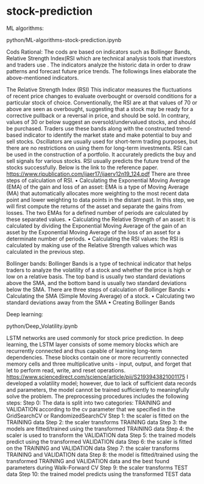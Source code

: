 # stock-prediction
ML algorithms:

python/ML-algorithms-stock-prediction.ipynb

Cods Rational: 
The cods are based on indicators such as  Bollinger Bands, Relative Strength Index(RSI which are technical analysis tools that investors and traders use .  The indicators analyze the historic data in order to draw patterns and forecast future price trends. The followings lines elaborate the above-mentioned indicators. 

The Relative Strength Index (RSI)
This indicator measures the fluctuations of recent price changes to evaluate overbought or oversold conditions for a particular stock of choice. 
Conventionally,  the RSI are at that values of 70 or above are seen as overbought, suggesting that a stock may be ready for a corrective pullback or a reversal in price, and should be sold.  In contrary, values of 30 or below suggest an oversold/undervalued stocks, and should be purchased. 
Traders use these bands along with the constructed trend-based indicator to identify the market state and make potential to buy and sell stocks. Oscillators are usually used for short-term trading purposes, but there are no restrictions on using them for long-term investments.
RSI can be used in the construction of a portfolio. It accurately predicts the buy and sell signals for various stocks. RSI usually predicts the future trend of the stocks successfully. Below is the link to the reference paper.
https://www.ripublication.com/ijaer17/ijaerv12n19_124.pdf
There are three steps of calculation of RSI.
•	Calculating the Exponential Moving Average (EMA) of the gain and loss of an asset: EMA is a type of Moving Average (MA) that automatically allocates more weighting to the most recent data point and lower weighting to data points in the distant past. In this step, we will first compute the returns of the asset and separate the gains from losses. The two EMAs for a defined number of periods are calculated by these separated values.
•	Calculating the Relative Strength of an asset: It is calculated by dividing the Exponential Moving Average of the gain of an asset by the Exponential Moving Average of the loss of an asset for a determinate number of periods. 
•	Calculating the RSI values: the RSI is calculated by making use of the Relative Strength values which was calculated in the previous step.  

Bollinger bands:
Bollinger Bands is a type of technical indicator that helps traders to analyze the volatility of a stock and whether the price is high or low on a relative basis. The top band is usually two standard deviations above the SMA, and the bottom band is usually two standard deviations below the SMA. 
There are three steps of calculation of Bollinger Bands:
•	Calculating the SMA (Simple Moving Average) of a stock.
•	Calculating two standard deviations away from the SMA
•	Creating Bollinger Bands

Deep learning:

python/Deep_Volatility.ipynb

LSTM networks are used commonly for stock price prediction. In deep learning, the LSTM layer consists of some memory blocks which are recurrently connected and thus capable of learning long-term dependencies. These blocks contain one or more recurrently connected memory cells and three multiplicative units - input, output, and forget that let to perform read, write, and reset operations. https://www.sciencedirect.com/science/article/pii/S2193943821001175
I developed a volatility model; however, due to lack of sufficient data records and parameters, the model cannot be trained sufficiently to meaningfully solve the problem.  The preprocessing procedures includes the following steps: 
Step 0: The data is split into two categories: TRAINING and VALIDATION according to the cv parameter that we specified in the GridSearchCV or RandomizedSearchCV 
Step 1: the scaler is fitted on the TRAINING data 
Step 2: the scaler transforms TRAINING data 
Step 3: the models are fitted/trained using the transformed TRAINING data 
Step 4: the scaler is used to transform the VALIDATION data 
Step 5: the trained models predict using the transformed VALIDATION data 
Step 6: the scaler is fitted on the TRAINING and VALIDATION data 
Step 7: the scaler transforms TRAINING and VALIDATION data 
Step 8: the model is fitted/trained using the transformed TRAINING and VALIDATION data and the best found parameters during Walk-Forward CV
Step 9: the scaler transforms TEST data 
Step 10: the trained model predicts using the transformed TEST data 







